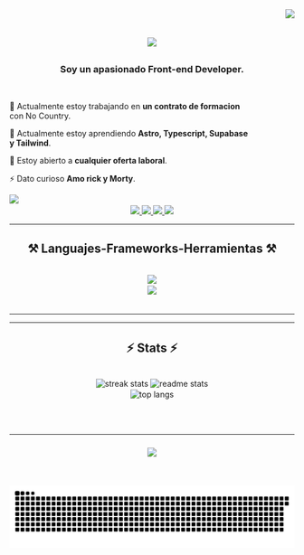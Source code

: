 <img align="right" src="https://visitor-badge.laobi.icu/badge?page_id=matias1812.matias1812" />

<h1 align="center">
    <img src="https://readme-typing-svg.herokuapp.com/?font=Righteous&size=35&center=true&vCenter=true&width=500&height=70&duration=4000&lines=Hola+me+precento!+👋;+Soy+Matias+Torres!+👨🏽‍💻;" />
</h1>

<h3 align="center">Soy un apasionado Front-end Developer.</h3>

<br/>
<div >
<div align="left">
 
 🔭 Actualmente estoy trabajando en **un contrato de formacion**
 <br/>
  con No Country.
 
 🌱 Actualmente estoy aprendiendo **Astro, Typescript, Supabase 
 <br/>
 y Tailwind**.

 💬 Estoy abierto a **cualquier oferta laboral**.

 ⚡ Dato curioso **Amo rick y Morty**.
 </div>

</div>
  <div align="right-top">
  <img width=200 src="https://camo.githubusercontent.com/ffbf71edb9eb65671926a8cc42a5a740bf5b799a9b93699a3a0de76e1793a80b/68747470733a2f2f6d656469612e67697068792e636f6d2f6d656469612f54456e586b637348725034596564436868412f67697068792e676966" target="_blanck" />
 </div>

 
<div align="center"> 
  <a href="https://www.linkedin.com/in/matias-torres-developer-freelance/" target="_blank">
    <img src="ttps://skillicons.dev/icons?i=linkedin" target="_blank" />
   </a>
  <a href="mailto:pedro.sales.muniz@gmail.com">
    <img src="https://img.shields.io/badge/discord-333333?style=for-the-badge&logo=discord&logoColor=red" />
  </a>
  <a href="https://linkedin.com/in/pedro-sales-muniz" target="_blank">
    <img src="https://img.shields.io/badge/LinkedIn-0077B5?style=for-the-badge&logo=linkedin&logoColor=white" target="_blank" />
  </a>
  <a href="https://salesp07.github.io" target="_blank">
     <img src="https://img.shields.io/badge/Portfolio-FF5722?style=for-the-badge&logo=todoist&logoColor=white" target="_blank" /> <!-- sqlite, safari, google-chrome are other good icon options -->
  </a>
</div>

 <hr/>
 
<h2 align="center">⚒️ Languajes-Frameworks-Herramientas ⚒️</h2>

<br/>
<div align="center">
    <img src="https://skillicons.dev/icons?i=nodejs,javascript,typescript,react,firebase,supabase,next,vite,astro,vercel,github" /><br>
    <img src="https://skillicons.dev/icons?i=tailwind,bootstrap,express,postman,postgresql,html,css,vscode,figma,git" />
</div>

<br/>
<hr/>

<hr/>

<h2 align="center">⚡ Stats ⚡</h2>
<br>
<div align=center>
  <img width=415 src="https://streak-stats.demolab.com/?user=matias1812&count_private=true&theme=react&border_radius=10" alt="streak stats"/>
  <img width=393 src="https://github-readme-stats.vercel.app/api?username=matias1812&count_private=true&show_icons=true&theme=react&rank_icon=github&border_radius=10" alt="readme stats" />
  <br>
  <img width=393 align="center" src="https://github-readme-stats.vercel.app/api/top-langs/?username=matias1812&hide=HTML&langs_count=8&layout=compact&theme=react&border_radius=10&size_weight=0.5&count_weight=0.5&exclude_repo=github-readme-stats" alt="top langs" />
</div>

<br/><br/>
<hr/>

<h3 align="center">
    <img src="https://readme-typing-svg.herokuapp.com/?font=Righteous&size=25&center=true&vCenter=true&width=500&height=70&duration=4000&lines=Gracias+por+visitar👨🏽‍💻!+;+Mandame+un+mensaje+a+mi+Linkedin👋!;Siempre+dispuesto+a+colaborar+😎">
</h3>

<br/>

![Serpiente de Contribuciones](https://raw.githubusercontent.com/matias1812/matias1812/nueva-rama/github-contribution-grid-snake-dark.svg)
